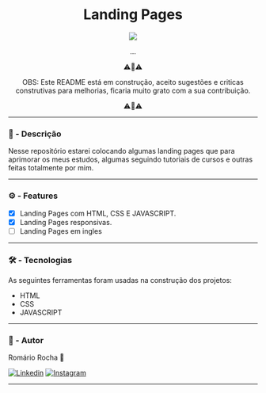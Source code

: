 <h1 align="center"> Landing Pages </h1>

<p align="center">
<img src="http://img.shields.io/static/v1?label=STATUS&message=EM%20DESENVOLVIMENTO&color=GREEN&style=for-the-badge"/>
</p>

<p align="center"> ...</p>

<p align="center">⚠️📢⚠️</p>
<p align="center">OBS: Este README está em construção, aceito sugestões e criticas construtivas para melhorias, ficaria muito grato com a sua contribuição.</p>
<p align="center">⚠️📢⚠️</p>


---


### 📝 - Descrição
Nesse repositório estarei colocando algumas landing pages que para aprimorar os meus estudos, algumas seguindo tutoriais de cursos e 
outras feitas totalmente por mim.

---


### ⚙️ -  Features

- [x] Landing Pages com HTML, CSS E JAVASCRIPT.
- [x] Landing Pages responsivas.
- [ ] Landing Pages em ingles

---


### 🛠 - Tecnologias

As seguintes ferramentas foram usadas na construção dos projetos:
* HTML
* CSS
* JAVASCRIPT
 
---


### 🧑 - Autor

Romário Rocha 🚀

[![Linkedin](https://img.shields.io/badge/LinkedIn-0077B5?style=for-the-badge&logo=linkedin&logoColor=white)](https://www.linkedin.com/in/rom%C3%A1rio-da-silva-rocha-82315b94/)
[![Instagram](https://img.shields.io/badge/Instagram-E4405F?style=for-the-badge&logo=instagram&logoColor=white)](https://www.instagram.com/romas0.0/)

---
